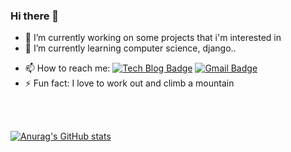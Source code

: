 ### Hi there 👋


<!-- **LEEHYUNDONG/LEEHYUNDONG** is a ✨ _special_ ✨ repository because its `README.md` (this file) appears on your GitHub profile. -->


- 🔭 I’m currently working on some projects that i'm interested in
- 🌱 I’m currently learning computer science, django..
<!-- - 👯 I’m looking to collaborate on ...
- 🤔 I’m looking for help with ...
- 💬 Ask me about ... -->
- 📫 How to reach me: [![Tech Blog Badge](http://img.shields.io/badge/-Tech%20blog-black?style=flat-square&logo=github&link=https://zzsza.github.io/)](https://velog.io/@easttwave) [![Gmail Badge](https://img.shields.io/badge/Gmail-d14836?style=flat-square&logo=Gmail&logoColor=white&link=mailto:snugyun01@gmail.com)](mailto:easttwave@gmail.com)
- ⚡ Fun fact: I love to work out and climb a mountain
<!-- - 😄 Pronouns: ... -->

<br><br>

<div>
     
[![Anurag's GitHub stats](https://github-readme-stats.vercel.app/api?username=LEEHYUNDONG&show_icons=true&theme=dracula&repo=github-readme-stats)
](https://github.com/anuraghazra/github-readme-stats)


</div>
